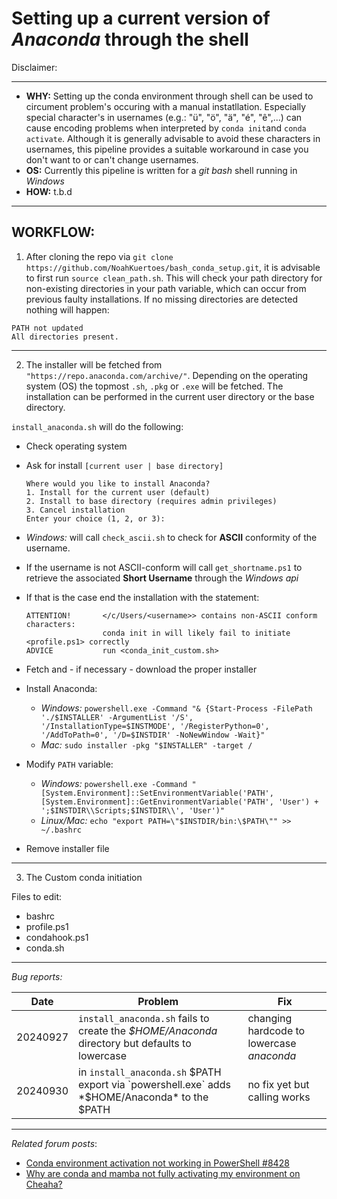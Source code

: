 # __Setting up a current version of *Anaconda* through the shell__

Disclaimer:

---

- **WHY:** Setting up the conda environment through shell can be used to circument problem's occuring with a manual instatllation. Especially special character's in usernames (e.g.: "ü", "ö", "ä", "é", "ê",...) can cause encoding problems when interpreted by `conda init`and `conda activate`. Although it is generally advisable to avoid these characters in usernames, this pipeline provides a suitable workaround in case you don't want to or can't change usernames.
- **OS:** Currently this pipeline is written for a *git bash* shell running in *Windows*
- **HOW:** t.b.d


---

## __WORKFLOW:__

 1. After cloning the repo via `git clone https://github.com/NoahKuertoes/bash_conda_setup.git`, it is advisable to first run `source clean_path.sh`. This will check your path directory for non-existing directories in your path variable, which can occur from previous faulty installations. If no missing directories are detected nothing will happen:

 ```
 PATH not updated
 All directories present.
 ```

---
 
 2. The installer will be fetched from `"https://repo.anaconda.com/archive/"`. Depending on the operating system (OS) the topmost `.sh`, `.pkg` or `.exe` will be fetched. The installation can   be performed in the current user directory or the base directory.

`install_anaconda.sh` will do the following:

- Check operating system
- Ask for install `[current user | base directory]`

  ```
  Where would you like to install Anaconda?
  1. Install for the current user (default)
  2. Install to base directory (requires admin privileges)
  3. Cancel installation
  Enter your choice (1, 2, or 3):
  ```
 - *Windows:* will call `check_ascii.sh` to check for **ASCII** conformity of the username.
 - If the username is not ASCII-conform will call `get_shortname.ps1` to retrieve the associated **Short Username** through the *Windows api*
 - If that is the case end the installation with the statement:
   ```
   ATTENTION!       </c/Users/<username>> contains non-ASCII conform characters:
                    conda init in will likely fail to initiate <profile.ps1> correctly
   ADVICE           run <conda_init_custom.sh>
   ```
- Fetch and - if necessary - download the proper installer
- Install Anaconda:
  - *Windows:* `powershell.exe -Command "& {Start-Process -FilePath './$INSTALLER' -ArgumentList '/S', '/InstallationType=$INSTMODE', '/RegisterPython=0', '/AddToPath=0', '/D=$INSTDIR' -NoNewWindow -Wait}"`
  - *Mac:* `sudo installer -pkg "$INSTALLER" -target /`
- Modify `PATH` variable:
  - *Windows:* `powershell.exe -Command "[System.Environment]::SetEnvironmentVariable('PATH', [System.Environment]::GetEnvironmentVariable('PATH', 'User') + ';$INSTDIR\\Scripts;$INSTDIR\\', 'User')"`
  - *Linux/Mac:* `echo "export PATH=\"$INSTDIR/bin:\$PATH\"" >> ~/.bashrc`
- Remove installer file

---

3. The Custom conda initiation

Files to edit:
- bashrc
- profile.ps1
- condahook.ps1
- conda.sh

---

_Bug reports:_

|Date|Problem|Fix|
|---|---|---|
| 20240927 | `install_anaconda.sh` fails to create the *$HOME/Anaconda* directory but defaults to lowercase | changing hardcode to lowercase *anaconda* |
| 20240930 | in `install_anaconda.sh` $PATH export via `powershell.exe` adds *$HOME/Anaconda* to the $PATH | no fix yet but calling works | 

---

_Related forum posts_:

- [Conda environment activation not working in PowerShell #8428](https://github.com/conda/conda/issues/8428)
- [Why are conda and mamba not fully activating my environment on Cheaha?](https://ask.cyberinfrastructure.org/t/why-are-conda-and-mamba-not-fully-activating-my-environment-on-cheaha/2649)




